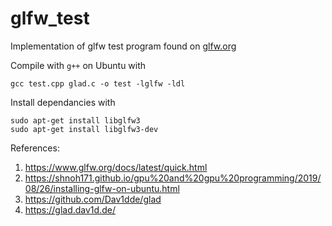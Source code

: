 # glfw_test
Implementation of glfw test program found on [glfw.org](https://www.glfw.org/docs/latest/quick.html)

Compile with `g++` on Ubuntu with 
```
gcc test.cpp glad.c -o test -lglfw -ldl
```

Install dependancies with 
```
sudo apt-get install libglfw3
sudo apt-get install libglfw3-dev
```

References:
1. https://www.glfw.org/docs/latest/quick.html
2. https://shnoh171.github.io/gpu%20and%20gpu%20programming/2019/08/26/installing-glfw-on-ubuntu.html
3. https://github.com/Dav1dde/glad
4. https://glad.dav1d.de/
